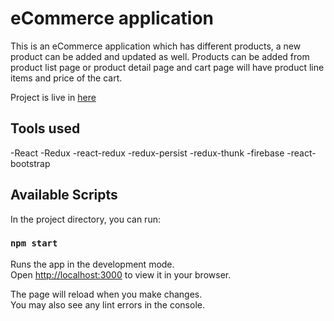 # eCommerce application

This is an eCommerce application which has different products, a new product can be added and updated as well.
Products can be added from product list page or product detail page and cart page will have product line items and price of the cart.

Project is live in [here](https://dainty-druid-94253c.netlify.app/)

## Tools used
-React
-Redux
-react-redux
-redux-persist
-redux-thunk
-firebase
-react-bootstrap

## Available Scripts

In the project directory, you can run:

### `npm start`

Runs the app in the development mode.\
Open [http://localhost:3000](http://localhost:3000) to view it in your browser.

The page will reload when you make changes.\
You may also see any lint errors in the console.
